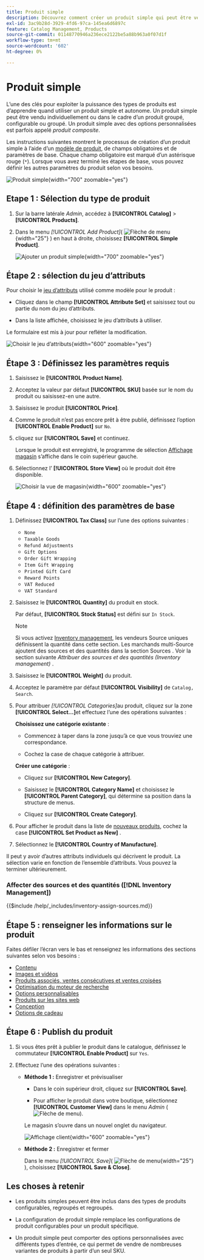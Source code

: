 ```yaml
---
title: Produit simple
description: Découvrez comment créer un produit simple qui peut être vendu individuellement ou dans le cadre d’un produit groupé, configurable ou groupé.
exl-id: 3ac9b28d-3929-4fd6-97ca-145ea6d6897c
feature: Catalog Management, Products
source-git-commit: 01148770946a236ece2122be5a88b963a0f07d1f
workflow-type: tm+mt
source-wordcount: '602'
ht-degree: 0%

---
```


# Produit simple

L’une des clés pour exploiter la puissance des types de produits est d’apprendre quand utiliser un produit simple et autonome. Un produit simple peut être vendu individuellement ou dans le cadre d’un produit groupé, configurable ou groupé. Un produit simple avec des options personnalisées est parfois appelé _produit composite_.

Les instructions suivantes montrent le processus de création d’un produit simple à l’aide d’un [modèle de produit](attribute-sets.md), de champs obligatoires et de paramètres de base. Chaque champ obligatoire est marqué d’un astérisque rouge (`*`). Lorsque vous avez terminé les étapes de base, vous pouvez définir les autres paramètres du produit selon vos besoins.

![Produit simple](./assets/product-simple.png){width="700" zoomable="yes"}

## Etape 1 : Sélection du type de produit

1. Sur la barre latérale _Admin_, accédez à **[!UICONTROL Catalog]** > **[!UICONTROL Products]**.

1. Dans le menu _[!UICONTROL Add Product]_( ![Flèche de menu](../assets/icon-menu-down-arrow-red.png){width="25"} ) en haut à droite, choisissez **[!UICONTROL Simple Product]**.

   ![Ajouter un produit simple](./assets/product-add-simple.png){width="700" zoomable="yes"}

## Étape 2 : sélection du jeu d’attributs

Pour choisir le [jeu d’attributs](attribute-sets.md) utilisé comme modèle pour le produit :

- Cliquez dans le champ **[!UICONTROL Attribute Set]** et saisissez tout ou partie du nom du jeu d’attributs.

- Dans la liste affichée, choisissez le jeu d’attributs à utiliser.

Le formulaire est mis à jour pour refléter la modification.

![Choisir le jeu d’attributs](./assets/product-create-choose-attribute-set.png){width="600" zoomable="yes"}

## Étape 3 : Définissez les paramètres requis

1. Saisissez le **[!UICONTROL Product Name]**.

1. Acceptez la valeur par défaut **[!UICONTROL SKU]** basée sur le nom du produit ou saisissez-en une autre.

1. Saisissez le produit **[!UICONTROL Price]**.

1. Comme le produit n’est pas encore prêt à être publié, définissez l’option **[!UICONTROL Enable Product]** sur `No`.

1. cliquez sur **[!UICONTROL Save]** et continuez.

   Lorsque le produit est enregistré, le programme de sélection [Affichage magasin](introduction.md#product-scope) s’affiche dans le coin supérieur gauche.

1. Sélectionnez l’ **[!UICONTROL Store View]** où le produit doit être disponible.

   ![Choisir la vue de magasin](./assets/product-create-store-view-choose.png){width="600" zoomable="yes"}

## Étape 4 : définition des paramètres de base

1. Définissez **[!UICONTROL Tax Class]** sur l’une des options suivantes :

   - `None`
   - `Taxable Goods`
   - `Refund Adjustments`
   - `Gift Options`
   - `Order Gift Wrapping`
   - `Item Gift Wrapping`
   - `Printed Gift Card`
   - `Reward Points`
   - `VAT Reduced`
   - `VAT Standard`

1. Saisissez le **[!UICONTROL Quantity]** du produit en stock.

   Par défaut, **[!UICONTROL Stock Status]** est défini sur `In Stock`.

   >[!NOTE]
   >
   >Si vous activez [Inventory management](../inventory-management/introduction.md), les vendeurs Source uniques définissent la quantité dans cette section. Les marchands multi-Source ajoutent des sources et des quantités dans la section Sources . Voir la section suivante _Attribuer des sources et des quantités (Inventory management)_ .

1. Saisissez le **[!UICONTROL Weight]** du produit.

1. Acceptez le paramètre par défaut **[!UICONTROL Visibility]** de `Catalog, Search`.

1. Pour attribuer _[!UICONTROL Categories]_&#x200B;au produit, cliquez sur la zone **[!UICONTROL Select…]**&#x200B;et effectuez l’une des opérations suivantes :

   **Choisissez une catégorie existante** :

   - Commencez à taper dans la zone jusqu’à ce que vous trouviez une correspondance.

   - Cochez la case de chaque catégorie à attribuer.

   **Créer une catégorie** :

   - Cliquez sur **[!UICONTROL New Category]**.

   - Saisissez le **[!UICONTROL Category Name]** et choisissez le **[!UICONTROL Parent Category]**, qui détermine sa position dans la structure de menus.

   - Cliquez sur **[!UICONTROL Create Category]**.

1. Pour afficher le produit dans la liste de [nouveaux produits](../content-design/widget-new-products-list.md), cochez la case **[!UICONTROL Set Product as New]** .

1. Sélectionnez le **[!UICONTROL Country of Manufacture]**.

Il peut y avoir d’autres attributs individuels qui décrivent le produit. La sélection varie en fonction de l’ensemble d’attributs. Vous pouvez la terminer ultérieurement.

### Affecter des sources et des quantités ([!DNL Inventory Management])

{{$include /help/_includes/inventory-assign-sources.md}}

## Étape 5 : renseigner les informations sur le produit

Faites défiler l’écran vers le bas et renseignez les informations des sections suivantes selon vos besoins :

- [Contenu](product-content.md)
- [Images et vidéos](product-images-and-video.md)
- [Produits associés, ventes consécutives et ventes croisées](related-products-up-sells-cross-sells.md)
- [Optimisation du moteur de recherche](product-search-engine-optimization.md)
- [Options personnalisables](settings-advanced-custom-options.md)
- [Produits sur les sites web](settings-basic-websites.md)
- [Conception](settings-advanced-design.md)
- [Options de cadeau](product-gift-options.md)

## Étape 6 : Publish du produit

1. Si vous êtes prêt à publier le produit dans le catalogue, définissez le commutateur **[!UICONTROL Enable Product]** sur `Yes`.

1. Effectuez l’une des opérations suivantes :

   - **Méthode 1 :** Enregistrer et prévisualiser

      - Dans le coin supérieur droit, cliquez sur **[!UICONTROL Save]**.

      - Pour afficher le produit dans votre boutique, sélectionnez **[!UICONTROL Customer View]** dans le menu _Admin_ (![Flèche de menu](../assets/icon-menu-down-arrow-black.png)).

     Le magasin s’ouvre dans un nouvel onglet du navigateur.

     ![Affichage client](./assets/product-admin-customer-view.png){width="600" zoomable="yes"}

   - **Méthode 2 :** Enregistrer et fermer

     Dans le menu _[!UICONTROL Save]_( ![Flèche de menu](../assets/icon-menu-down-arrow-red.png){width="25"} ), choisissez **[!UICONTROL Save & Close]**.

## Les choses à retenir

- Les produits simples peuvent être inclus dans des types de produits configurables, regroupés et regroupés.

- La configuration de produit simple remplace les configurations de produit configurables pour un produit spécifique.

- Un produit simple peut comporter des options personnalisées avec différents types d’entrée, ce qui permet de vendre de nombreuses variantes de produits à partir d’un seul SKU.
